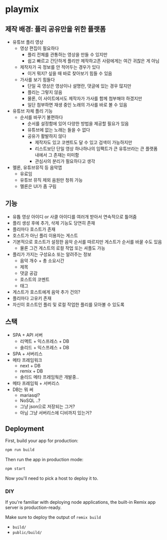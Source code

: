 # playmix

## 제작 배경: 플리 공유만을 위한 플랫폼

- 유튜브 플리 영상
  - 영상 편집이 필요하다
    - 플리 전체를 관통하는 영상을 만들 수 있지만
    - 쉽고 빠르고 간단하게 플리만 제작하고픈 사람에게는 여간 귀찮은 게 아님
  - 제작자가 곡 정보를 안 적어두는 경우가 있다
    - 이거 뭐지? 싶을 때 바로 찾아보기 힘들 수 있음
  - 가사를 보기 힘들다
    - 단일 곡 영상은 영상이나 설명란, 댓글에 있는 경우 많지만
    - 플리는 그렇지 않음
    - 물론, 이 사이트에서도 제작자가 가사를 함께 첨부해야 하겠지만
    - 일단 첨부하면 재생 중인 노래의 가사를 바로 볼 수 있음
- 유튜브 자체 플리 기능
  - 순서를 바꾸기 불편하다
    - 순서를 설정함에 있어 다양한 방법을 제공할 필요가 있음
    - 유튜브에 없는 노래는 들을 수 없다
    - 공유가 활발하지 않다
      - 제작자도 있고 코멘트도 달 수 있고 검색이 가능하지만
      - 리스트보단 단일 영상 하나하나의 임팩트가 큰 유튜브라는 큰 플랫폼 내에서 그 존재는 미미함
      - 관심사의 분리가 필요하다고 생각
- 멜론, 유튜브뮤직 등 음악앱
  - 유료임
  - 유튜브 뮤직 제외 음원만 청취 가능
  - 멜론은 UI가 좀 구림

## 기능

- 유튭 영상 아이디 or 사클 아이디를 여러개 받아서 연속적으로 틀어줌
- 플리 생성 후에 추가, 삭제 기능도 당연히 존재
- 플리마다 호스트가 존재
- 호스트가 아닌 플리 이용자는 게스트
- 기본적으로 호스트가 설정한 음악 순서를 따르지만 게스트가 순서를 바꿀 수도 있음
  - 물론 그건 게스트의 로컬 작업 또는 셔플도 가능
- 플리가 가지는 구성요소 또는 알려주는 정보
  - 음악 개수 + 총 소요시간
  - 제목
  - 댓글 공감
  - 호스트의 코멘트
  - 태그
- 게스트가 호스트에게 음악 추가 건의?
- 플리마다 고유키 존재
- 자신이 호스트인 플리 및 로컬 작업한 플리를 모아볼 수 있도록

## 스택

- SPA + API 서버
  - 리액트 + 익스프레스 + DB
  - 솔리드 + 익스프레스 + DB
- SPA + 서버리스
- 메타 프레임워크
  - next + DB
  - remix + DB
  - 솔리드 메타 프레임웍은 개발중..
- 메타 프레임웍 + 서버리스
- DB는 뭐 써
  - mariasql?
  - NoSQL ..?
  - 그냥 json으로 저장되는 그거?
  - 아님 그냥 서버리스에 디비까지 있는거?

## Deployment

First, build your app for production:

```sh
npm run build
```

Then run the app in production mode:

```sh
npm start
```

Now you'll need to pick a host to deploy it to.

### DIY

If you're familiar with deploying node applications, the built-in Remix app server is production-ready.

Make sure to deploy the output of `remix build`

- `build/`
- `public/build/`
